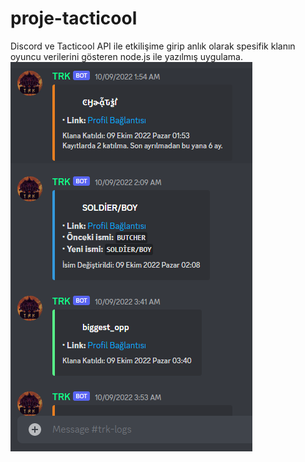 # proje-tacticool

Discord ve Tacticool API ile etkilişime girip anlık olarak spesifik klanın oyuncu verilerini gösteren node.js ile yazılmış uygulama. 
![](vitrin_1/trk.png)
